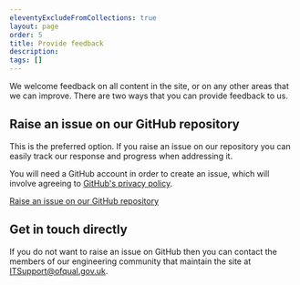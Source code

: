 ```yaml
---
eleventyExcludeFromCollections: true
layout: page
order: 5
title: Provide feedback
description:
tags: []
---
```


We welcome feedback on all content in the site, or on any other areas that we can improve. There are two ways that you can provide feedback to us.

## Raise an issue on our GitHub repository

This is the preferred option. If you raise an issue on our repository you can easily track our response and progress when addressing it.

You will need a GitHub account in order to create an issue, which will involve agreeing to [GitHub's privacy policy](https://docs.github.com/en/site-policy/privacy-policies/github-privacy-statement).

[Raise an issue on our GitHub repository](https://github.com/OfqualGovUK/ofqual-standards-patterns/issues/new/choose)

## Get in touch directly

If you do not want to raise an issue on GitHub then you can contact the members of our engineering community that maintain the site at [ITSupport@ofqual.gov.uk](mailto:itsupport@ofqual.gov.uk).
